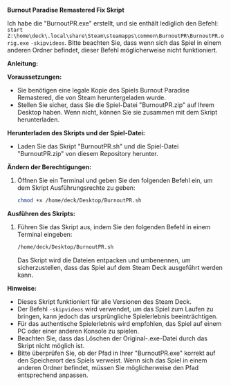 **Burnout Paradise Remastered Fix Skript**

Ich habe die "BurnoutPR.exe" erstellt, und sie enthält lediglich den Befehl: `start Z:\home\deck\.local\share\Steam\steamapps\common\BurnoutPR\BurnoutPR.orig.exe` `-skipvideos`. Bitte beachten Sie, dass wenn sich das Spiel in einem anderen Ordner befindet, dieser Befehl möglicherweise nicht funktioniert.

**Anleitung:**

**Voraussetzungen:**
- Sie benötigen eine legale Kopie des Spiels Burnout Paradise Remastered, die von Steam heruntergeladen wurde.
- Stellen Sie sicher, dass Sie die Spiel-Datei "BurnoutPR.zip" auf Ihrem Desktop haben. Wenn nicht, können Sie sie zusammen mit dem Skript herunterladen.

**Herunterladen des Skripts und der Spiel-Datei:**
- Laden Sie das Skript "BurnoutPR.sh" und die Spiel-Datei "BurnoutPR.zip" von diesem Repository herunter.

**Ändern der Berechtigungen:**
1. Öffnen Sie ein Terminal und geben Sie den folgenden Befehl ein, um dem Skript Ausführungsrechte zu geben:
    ```bash
    chmod +x /home/deck/Desktop/BurnoutPR.sh
    ```

**Ausführen des Skripts:**
1. Führen Sie das Skript aus, indem Sie den folgenden Befehl in einem Terminal eingeben:
    ```bash
    /home/deck/Desktop/BurnoutPR.sh
    ```
    Das Skript wird die Dateien entpacken und umbenennen, um sicherzustellen, dass das Spiel auf dem Steam Deck ausgeführt werden kann.

**Hinweise:**
- Dieses Skript funktioniert für alle Versionen des Steam Deck.
- Der Befehl `-skipvideos` wird verwendet, um das Spiel zum Laufen zu bringen, kann jedoch das ursprüngliche Spielerlebnis beeinträchtigen.
- Für das authentische Spielerlebnis wird empfohlen, das Spiel auf einem PC oder einer anderen Konsole zu spielen.
- Beachten Sie, dass das Löschen der Original-.exe-Datei durch das Skript nicht möglich ist.
- Bitte überprüfen Sie, ob der Pfad in Ihrer "BurnoutPR.exe" korrekt auf den Speicherort des Spiels verweist. Wenn sich das Spiel in einem anderen Ordner befindet, müssen Sie möglicherweise den Pfad entsprechend anpassen.
